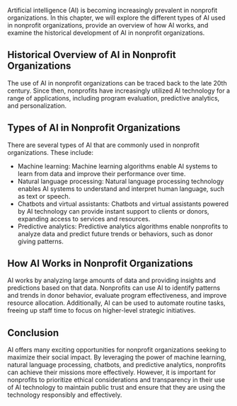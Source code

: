 
Artificial intelligence (AI) is becoming increasingly prevalent in nonprofit organizations. In this chapter, we will explore the different types of AI used in nonprofit organizations, provide an overview of how AI works, and examine the historical development of AI in nonprofit organizations.

Historical Overview of AI in Nonprofit Organizations
----------------------------------------------------

The use of AI in nonprofit organizations can be traced back to the late 20th century. Since then, nonprofits have increasingly utilized AI technology for a range of applications, including program evaluation, predictive analytics, and personalization.

Types of AI in Nonprofit Organizations
--------------------------------------

There are several types of AI that are commonly used in nonprofit organizations. These include:

* Machine learning: Machine learning algorithms enable AI systems to learn from data and improve their performance over time.
* Natural language processing: Natural language processing technology enables AI systems to understand and interpret human language, such as text or speech.
* Chatbots and virtual assistants: Chatbots and virtual assistants powered by AI technology can provide instant support to clients or donors, expanding access to services and resources.
* Predictive analytics: Predictive analytics algorithms enable nonprofits to analyze data and predict future trends or behaviors, such as donor giving patterns.

How AI Works in Nonprofit Organizations
---------------------------------------

AI works by analyzing large amounts of data and providing insights and predictions based on that data. Nonprofits can use AI to identify patterns and trends in donor behavior, evaluate program effectiveness, and improve resource allocation. Additionally, AI can be used to automate routine tasks, freeing up staff time to focus on higher-level strategic initiatives.

Conclusion
----------

AI offers many exciting opportunities for nonprofit organizations seeking to maximize their social impact. By leveraging the power of machine learning, natural language processing, chatbots, and predictive analytics, nonprofits can achieve their missions more effectively. However, it is important for nonprofits to prioritize ethical considerations and transparency in their use of AI technology to maintain public trust and ensure that they are using the technology responsibly and effectively.
